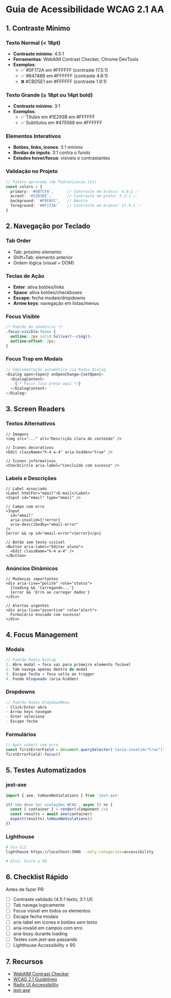 # Guia de Acessibilidade WCAG 2.1 AA

## 1. Contraste Mínimo

### Texto Normal (< 18pt)
- **Contraste mínimo**: 4.5:1
- **Ferramentas**: WebAIM Contrast Checker, Chrome DevTools
- **Exemplos**:
  - ✅ #0F172A em #FFFFFF (contraste 17.5:1)
  - ✅ #64748B em #FFFFFF (contraste 4.6:1)
  - ❌ #CBD5E1 em #FFFFFF (contraste 1.9:1)

### Texto Grande (≥ 18pt ou 14pt bold)
- **Contraste mínimo**: 3:1
- **Exemplos**:
  - ✅ Títulos em #1E293B em #FFFFFF
  - ✅ Subtítulos em #475569 em #FFFFFF

### Elementos Interativos
- **Botões, links, ícones**: 3:1 mínimo
- **Bordas de inputs**: 3:1 contra o fundo
- **Estados hover/focus**: visíveis e contrastantes

### Validação no Projeto
```typescript
// Paleta aprovada (de Padronizacao.txt)
const colors = {
  primary: '#5B7CFA',      // Contraste em branco: 4.8:1 ✅
  accent: '#22D3EE',       // Contraste em preto: 5.1:1 ✅
  background: '#F8FAFC',   // Neutro
  foreground: '#0F172A'    // Contraste em branco: 17.5:1 ✅
}
```

## 2. Navegação por Teclado

### Tab Order
- Tab: próximo elemento
- Shift+Tab: elemento anterior
- Ordem lógica (visual = DOM)

### Teclas de Ação
- **Enter**: ativa botões/links
- **Space**: ativa botões/checkboxes
- **Escape**: fecha modais/dropdowns
- **Arrow keys**: navegação em listas/menus

### Focus Visible
```css
/* Padrão do shadcn/ui */
.focus-visible:focus {
  outline: 2px solid hsl(var(--ring));
  outline-offset: 2px;
}
```

### Focus Trap em Modais
```typescript
// Implementação automática via Radix Dialog
<Dialog open={open} onOpenChange={setOpen}>
  <DialogContent>
    {/* Focus fica preso aqui */}
  </DialogContent>
</Dialog>
```

## 3. Screen Readers

### Textos Alternativos
```tsx
// Imagens
<img src="..." alt="Descrição clara do conteúdo" />

// Ícones decorativos
<Edit className="h-4 w-4" aria-hidden="true" />

// Ícones informativos
<CheckCircle aria-label="Concluído com sucesso" />
```

### Labels e Descrições
```tsx
// Label associado
<Label htmlFor="email">E-mail</Label>
<Input id="email" type="email" />

// Campo com erro
<Input 
  id="email"
  aria-invalid={!!error}
  aria-describedby="email-error"
/>
{error && <p id="email-error">{error}</p>}

// Botão sem texto visível
<Button aria-label="Editar aluno">
  <Edit className="h-4 w-4" />
</Button>
```

### Anúncios Dinâmicos
```tsx
// Mudanças importantes
<div aria-live="polite" role="status">
  {loading && 'Carregando...'}
  {error && 'Erro ao carregar dados'}
</div>

// Alertas urgentes
<div aria-live="assertive" role="alert">
  Formulário enviado com sucesso!
</div>
```

## 4. Focus Management

### Modais
```typescript
// Padrão Radix Dialog
1. Abre modal → foco vai para primeiro elemento focável
2. Tab navega apenas dentro do modal
3. Escape fecha → foco volta ao trigger
4. Fundo bloqueado (aria-hidden)
```

### Dropdowns
```typescript
// Padrão Radix DropdownMenu
- Click/Enter abre
- Arrow keys navegam
- Enter seleciona
- Escape fecha
```

### Formulários
```typescript
// Após submit com erro
const firstErrorField = document.querySelector('[aria-invalid="true"]')
firstErrorField?.focus()
```

## 5. Testes Automatizados

### jest-axe
```typescript
import { axe, toHaveNoViolations } from 'jest-axe'

it('não deve ter violações WCAG', async () => {
  const { container } = render(<Component />)
  const results = await axe(container)
  expect(results).toHaveNoViolations()
})
```

### Lighthouse
```bash
# Via CLI
lighthouse https://localhost:3000 --only-categories=accessibility

# Alvo: Score ≥ 90
```

## 6. Checklist Rápido

Antes de fazer PR:

- [ ] Contraste validado (4.5:1 texto, 3:1 UI)
- [ ] Tab navega logicamente
- [ ] Focus visível em todos os elementos
- [ ] Escape fecha modais
- [ ] aria-label em ícones e botões sem texto
- [ ] aria-invalid em campos com erro
- [ ] aria-busy durante loading
- [ ] Testes com jest-axe passando
- [ ] Lighthouse Accessibility ≥ 90

## 7. Recursos

- [WebAIM Contrast Checker](https://webaim.org/resources/contrastchecker/)
- [WCAG 2.1 Guidelines](https://www.w3.org/WAI/WCAG21/quickref/)
- [Radix UI Accessibility](https://www.radix-ui.com/docs/primitives/overview/accessibility)
- [jest-axe](https://github.com/nickcolley/jest-axe)


